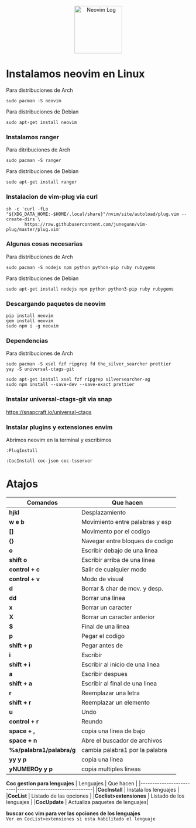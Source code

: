 <p align="center">
  <a href="https://neovim.io/">
    <img alt="Neovim Log" src="https://upload.wikimedia.org/wikipedia/commons/4/4f/Neovim-logo.svg" height="130" />
  </a>
</p>
       
              
# Instalamos neovim en Linux

Para distribuciones de Arch
```
sudo pacman -S neovim
```

Para distribuciones de Debian
```
sudo apt-get install neovim
```

### Instalamos ranger

Para ditribuciones de Arch
```
sudo pacman -S ranger
```
Para distribuciones de Debian
```
sudo apt-get install ranger
```

### Instalacion de vim-plug via curl

```
sh -c 'curl -fLo "${XDG_DATA_HOME:-$HOME/.local/share}"/nvim/site/autoload/plug.vim --create-dirs \
       https://raw.githubusercontent.com/junegunn/vim-plug/master/plug.vim'
```

### Algunas cosas necesarias

Para distribuciones de Arch
```
sudo pacman -S nodejs npm python python-pip ruby rubygems
```
Para distribuciones de Debian
```
sudo apt-get install nodejs npm python python3-pip ruby rubygems
```

### Descargando paquetes de neovim

```
pip install neovim
gem install neovim
sudo npm i -g neovim
```

### Dependencias 

Para distribuciones de Arch
``` 
sudo pacman -S xsel fzf ripgrep fd the_silver_searcher prettier 
yay -S universal-ctags-git 
``` 
```
sudo apt-get install xsel fzf ripgrep silversearcher-ag
sudo npm install --save-dev --save-exact prettier
```
### Instalar universal-ctags-git via snap
https://snapcraft.io/universal-ctags

### Instalar plugins y extensiones envim
Abrimos neovim en la terminal y escribimos
```
:PlugInstall
```
```
:CocInstall coc-json coc-tsserver
```
# Atajos

| Comandos                | Que hacen                      | 
|-------------------------|--------------------------------|
|**hjkl**               	| Desplazamiento                 |
|**w e b**                | Movimiento entre palabras y esp|
|**[]**                   | Movimento por el codigo        |
|**{}**                   | Navegar entre bloques de codigo|
|**o**                  	| Escribir debajo de una linea   |
|**shift o**              | Escribir arriba de una linea   |
|**control + c**          | Salir de cualquier modo        |
|**control + v**          | Modo de visual                 |
|**d**                  	| Borrar & char de mov. y desp.  |
|**dd**                  	| Borrar una linea               |
|**x**                  	| Borrar un caracter             |
|**X**                  	| Borrar un caracter anterior    |
|**$**                  	| Final de una linea             |
|**p**                    | Pegar el codigo                |
|**shift + p**          	| Pegar antes de                 |
|**i**                    | Escribir                       |
|**shift + i**           	| Escribir al inicio de una linea|
|**a**                    | Escribir despues               |
|**shift + a**            | Escribir al final de una linea |
|**r**                    | Reemplazar una letra           |
|**shift + r**            | Reemplazar un elemento         |
|**u**                    | Undo                           |
|**control + r**          | Reundo                         |
|**space + ,**            | copia una linea de bajo        |
|**space + n**            | Abre el buscador de archivos   |
|**%s/palabra1/palabra/g**| cambia palabra1 por la palabra |
|**yy y p**               | copia una linea                | 
|**yNUMEROy y p**         | copia multiples lineas         |

**Coc gestion para lenguajes**
| Lenguajes               | Que hacen                      |
|-------------------------|--------------------------------|
|**CocInstall**           | Instala los lenguajes          |
|**CocList**              | Listado de las opciones        |
|**Coclist>extensiones**  | Listado de los lenguajes       |
|**CocUpdate**            | Actualiza paquetes de lenguajes|

**buscar coc vim para ver las opciones de los lenguajes**
</br>
`Ver en CocList>extensiones si esta habilitado el lenguaje`

